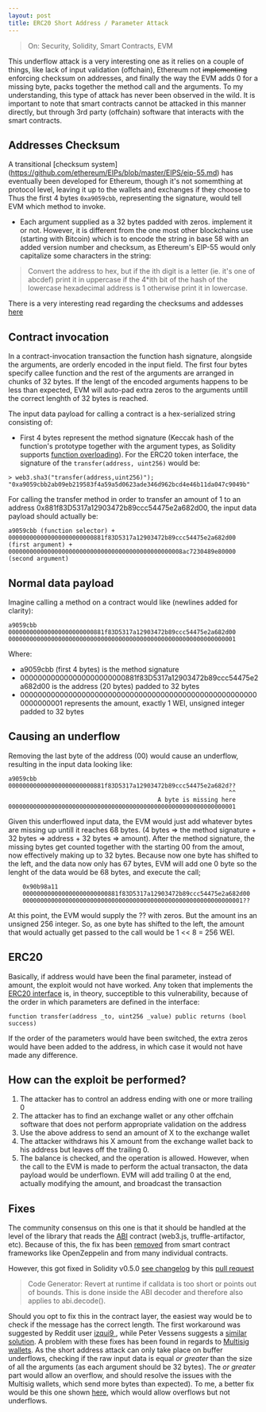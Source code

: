 ```yaml
---
layout: post
title: ERC20 Short Address / Parameter Attack
---
```

> On: Security, Solidity, Smart Contracts, EVM

This underflow attack is a very interesting one as it relies on a couple of things, like lack of input validation (offchain), Ethereum not ~~implementing~~ enforcing checksum on addresses, and finally the way the EVM adds 0 for a missing byte, packs together the method call and the arguments.
To my understanding, this type of attack has never been observed in the wild. It is important to note that smart contracts cannot be attacked in this manner directly, but through 3rd party (offchain) software that interacts with the smart contracts.

## Addresses Checksum
A transitional [checksum system] (https://github.com/ethereum/EIPs/blob/master/EIPS/eip-55.md) has eventually been developed for Ethereum, though it's not somemthing at protocol level, leaving it up to the wallets and exchanges if they choose to
   Thus the first 4 bytes `0xa9059cbb`, representing the signature, would tell EVM which method to invoke.
- Each argument supplied as a 32 bytes padded with zeros. implement it or not.
However, it is different from the one most other blockchains use (starting with Bitcoin) which is to encode the string in base 58 with an added version number and checksum, as Ethereum's EIP-55 would only capitalize some characters in the string:
> Convert the address to hex, but if the ith digit is a letter (ie. it's one of abcdef) print it in uppercase if the 4*ith bit of the hash of the lowercase hexadecimal address is 1 otherwise print it in lowercase.

There is a very interesting read regarding the checksums and addesses [here](https://ethereum.stackexchange.com/questions/267/why-dont-ethereum-addresses-have-checksums/274#274)

## Contract invocation
In a contract-invocation transaction the function hash signature, alongside the arguments, are orderly encoded in the input field. The first four bytes specify callee function and the rest of the arguments are arranged in chunks of 32 bytes.
If the lengt of the encoded arguments happens to be less than expected, EVM will auto-pad extra zeros to the arguments untill the correct lenghth of 32 bytes is reached.

 The input data payload for calling a contract is a hex-serialized string consisting of:
- First 4 bytes represent the method signature (Keccak hash of the function's prototype together with the argument types, as Solidity supports [function overloading](https://solidity.readthedocs.io/en/v0.5.10/contracts.html?highlight=function%20overloading#function-overloading)). For the ERC20 token interface, the signature of the `transfer(address, uint256)` would be:
```
> web3.sha3("transfer(address,uint256)");  
"0xa9059cbb2ab09eb219583f4a59a5d0623ade346d962bcd4e46b11da047c9049b"  
```


   For calling the transfer method in order to transfer an amount of 1 to an address 0x881f83D5317a12903472b89ccc54475e2a682d00, the input data payload should actually be:
```
a9059cbb (function selector) +
000000000000000000000000881f83D5317a12903472b89ccc54475e2a682d00 (first argument) +
0000000000000000000000000000000000000000000000008ac7230489e80000 (second argument)
```

## Normal data payload
Imagine calling a method on a contract would like (newlines added for clarity):
```
a9059cbb    
000000000000000000000000881f83D5317a12903472b89ccc54475e2a682d00    
0000000000000000000000000000000000000000000000000000000000000001    
```
Where:
- a9059cbb (first 4 bytes) is the method signature 
- 000000000000000000000000881f83D5317a12903472b89ccc54475e2a682d00 is the address (20 bytes) padded to 32 bytes
- 0000000000000000000000000000000000000000000000000000000000000001 represents the amount, exactly 1 WEI, unsigned integer padded to 32 bytes

## Causing an underflow
Removing the last byte of the address (00) would cause an underflow, resulting in the input data looking like:

```
a9059cbb
000000000000000000000000881f83D5317a12903472b89ccc54475e2a682d??
                                                              ^^
                                          A byte is missing here
0000000000000000000000000000000000000000000000000000000000000001  
```

Given this underflowed input data, the EVM would just add whatever bytes are missing up untill it reaches 68 bytes. (4 bytes => the method signature + 32 bytes => address + 32 bytes => amount). After the method signature, the missing bytes get counted together with the starting 00 from the amout, now effectively making up to 32 bytes. Because now one byte has shifted to the left, and the data now only has 67 bytes, EVM will add one 0 byte so the lenght of the data would be 68 bytes, and execute the call;

```
    0x90b98a11  
    000000000000000000000000881f83D5317a12903472b89ccc54475e2a682d00
    00000000000000000000000000000000000000000000000000000000000001??  
```

At this point, the EVM would supply the ?? with zeros. But the amount ins an unsigned 256 integer. So, as one byte has shifted to the left, the amount that would actually get passed to the call would be 1 << 8 = 256 WEI.

## ERC20
Basically, if address would have been the final parameter, instead of amount, the exploit would not have worked. Any token that implements the [ERC20 interface](https://github.com/ethereum/EIPs/blob/master/EIPS/eip-20.md) is, in theory, succeptible to this vulnerability, because of the order in which parameters are defined in the interface:
```
function transfer(address _to, uint256 _value) public returns (bool success)
```
If the order of the parameters would have been switched, the extra zeros would have been added to the address, in which case it would not have made any difference.

## How can the exploit be performed?
1. The attacker has to control an address ending with one or more trailing 0
2. The attacker has to find an exchange wallet or any other offchain software that does not perform appropriate validation on the address
2. Use the above address to send an amount of X to the exchange wallet
3. The attacker withdraws his X amount from the exchange wallet back to his address but leaves off the trailing 0.
4. The balance is checked, and the operation is allowed. However, when the call to the EVM is made to perform the actual transacton, the data payload would be underflown. EVM will add trailing 0 at the end, actually modifying the amount, and broadcast the transaction

## Fixes
The community consensus on this one is that it should be handled at the level of the library that reads the [ABI](https://solidity.readthedocs.io/en/develop/abi-spec.html) contract (web3.js, truffle-artifactor, etc).
Because of this, the fix has been [removed](https://github.com/OpenZeppelin/openzeppelin-contracts/issues/261) from smart contract frameworks like OpenZeppelin and from many individual contracts.

However, this got fixed in Solidity v0.5.0 [see changelog](https://github.com/ethereum/solidity/blob/v0.5.0/Changelog.md) by this [pull request](https://github.com/ethereum/solidity/pull/4224)
> Code Generator: Revert at runtime if calldata is too short or points out of bounds. This is done inside the ABI decoder and therefore also applies to abi.decode().

Should you opt to fix this in the contract layer, the easiest way would be to check if the message has the correct length. The first workaround was suggested by Reddit user [ izqui9 ](https://www.reddit.com/r/ethereum/comments/63s917/worrysome_bug_exploit_with_erc20_token/dfwmhc3/), while Peter Vessens suggests a [similar solution](https://github.com/MonolithDAO/token/blob/master/audit/TokenSaleAudit.pdf). A problem with these fixes has been found in regards to [Multisig wallets](https://blog.coinfabrik.com/smart-contract-short-address-attack-mitigation-failure/). As the short address attack can only take place on buffer underflows, checking if the raw input data is equal *or greater* than the size of all the arguments (as each argument should be 32 bytes). The *or greater* part would allow an overflow, and should resolve the issues with the Multisig wallets, which send more bytes than expected). To me, a better fix would be this one shown [here](https://ethereum.github.io/browser-solidity/#gist=f5c444b9e087d03438aa990cb91b9e3a&optimize=false&version=soljson-v0.6.8+commit.0bbfe453.js), which would allow overflows but not underflows.

